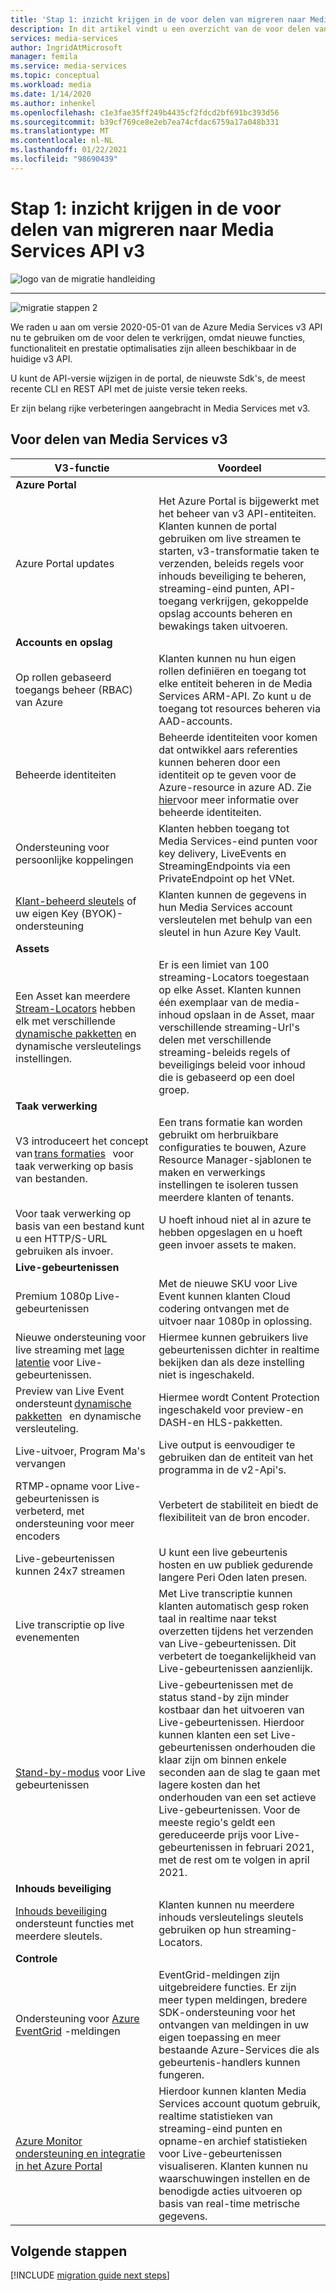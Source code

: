 ```yaml
---
title: 'Stap 1: inzicht krijgen in de voor delen van migreren naar Media Services API v3 | Microsoft Docs'
description: In dit artikel vindt u een overzicht van de voor delen van het migreren van Media Services v2 naar v3.
services: media-services
author: IngridAtMicrosoft
manager: femila
ms.service: media-services
ms.topic: conceptual
ms.workload: media
ms.date: 1/14/2020
ms.author: inhenkel
ms.openlocfilehash: c1e3fae35ff249b4435cf2fdcd2bf691bc393d56
ms.sourcegitcommit: b39cf769ce8e2eb7ea74cfdac6759a17a048b331
ms.translationtype: MT
ms.contentlocale: nl-NL
ms.lasthandoff: 01/22/2021
ms.locfileid: "98690439"
---
```

# <a name="step-1---understand-the-benefits-of-migrating-to-media-services-api-v3"></a>Stap 1: inzicht krijgen in de voor delen van migreren naar Media Services API v3

![logo van de migratie handleiding](./media/migration-guide/azure-media-services-logo-migration-guide.svg)

<hr color="#5ea0ef" size="10">

![migratie stappen 2](./media/migration-guide/steps-1.svg)

We raden u aan om versie 2020-05-01 van de Azure Media Services v3 API nu te gebruiken om de voor delen te verkrijgen, omdat nieuwe functies, functionaliteit en prestatie optimalisaties zijn alleen beschikbaar in de huidige v3 API.

U kunt de API-versie wijzigen in de portal, de nieuwste Sdk's, de meest recente CLI en REST API met de juiste versie teken reeks.

Er zijn belang rijke verbeteringen aangebracht in Media Services met v3.  

## <a name="benefits-of-media-services-v3"></a>Voor delen van Media Services v3

| **V3-functie** | **Voordeel** |
| --- | --- |
| **Azure Portal** | |
| Azure Portal updates | Het Azure Portal is bijgewerkt met het beheer van v3 API-entiteiten. Klanten kunnen de portal gebruiken om live streamen te starten, v3-transformatie taken te verzenden, beleids regels voor inhouds beveiliging te beheren, streaming-eind punten, API-toegang verkrijgen, gekoppelde opslag accounts beheren en bewakings taken uitvoeren. |
| **Accounts en opslag** | |
| Op rollen gebaseerd toegangs beheer (RBAC) van Azure | Klanten kunnen nu hun eigen rollen definiëren en toegang tot elke entiteit beheren in de Media Services ARM-API. Zo kunt u de toegang tot resources beheren via AAD-accounts. |
| Beheerde identiteiten | Beheerde identiteiten voor komen dat ontwikkel aars referenties kunnen beheren door een identiteit op te geven voor de Azure-resource in azure AD. Zie [hier](https://docs.microsoft.com/azure/active-directory/managed-identities-azure-resources/overview)voor meer informatie over beheerde identiteiten. |
| Ondersteuning voor persoonlijke koppelingen | Klanten hebben toegang tot Media Services-eind punten voor key delivery, LiveEvents en StreamingEndpoints via een PrivateEndpoint op het VNet. |
| [Klant-beheerd sleutels](concept-use-customer-managed-keys-byok.md) of uw eigen Key (BYOK)-ondersteuning | Klanten kunnen de gegevens in hun Media Services account versleutelen met behulp van een sleutel in hun Azure Key Vault. |
| **Assets** | |
| Een Asset kan meerdere [Stream-Locators](streaming-locators-concept.md) hebben elk met verschillende [dynamische pakketten](dynamic-packaging-overview.md) en dynamische versleutelings instellingen. | Er is een limiet van 100 streaming-Locators toegestaan op elke Asset. Klanten kunnen één exemplaar van de media-inhoud opslaan in de Asset, maar verschillende streaming-Url's delen met verschillende streaming-beleids regels of beveiligings beleid voor inhoud die is gebaseerd op een doel groep.
| **Taak verwerking** ||
| V3 introduceert het concept van [trans formaties](transforms-jobs-concept.md)   voor taak verwerking op basis van bestanden. | Een trans formatie kan worden gebruikt om herbruikbare configuraties te bouwen, Azure Resource Manager-sjablonen te maken en verwerkings instellingen te isoleren tussen meerdere klanten of tenants. |
| Voor taak verwerking op basis van een bestand kunt u een HTTP/S-URL gebruiken als invoer. | U hoeft inhoud niet al in azure te hebben opgeslagen en u hoeft geen invoer assets te maken. |
| **Live-gebeurtenissen** ||
| Premium 1080p Live-gebeurtenissen | Met de nieuwe SKU voor Live Event kunnen klanten Cloud codering ontvangen met de uitvoer naar 1080p in oplossing. |
| Nieuwe ondersteuning voor live streaming met [lage latentie](live-event-latency.md) voor Live-gebeurtenissen. | Hiermee kunnen gebruikers live gebeurtenissen dichter in realtime bekijken dan als deze instelling niet is ingeschakeld. |
| Preview van Live Event ondersteunt [dynamische pakketten](dynamic-packaging-overview.md)   en dynamische versleuteling. | Hiermee wordt Content Protection ingeschakeld voor preview-en DASH-en HLS-pakketten. |
| Live-uitvoer, Program Ma's vervangen | Live output is eenvoudiger te gebruiken dan de entiteit van het programma in de v2-Api's. |
| RTMP-opname voor Live-gebeurtenissen is verbeterd, met ondersteuning voor meer encoders | Verbetert de stabiliteit en biedt de flexibiliteit van de bron encoder. |
| Live-gebeurtenissen kunnen 24x7 streamen | U kunt een live gebeurtenis hosten en uw publiek gedurende langere Peri Oden laten presen. |
| Live transcriptie op live evenementen | Met Live transcriptie kunnen klanten automatisch gesp roken taal in realtime naar tekst overzetten tijdens het verzenden van Live-gebeurtenissen. Dit verbetert de toegankelijkheid van Live-gebeurtenissen aanzienlijk. |
| [Stand-by-modus](live-events-outputs-concept.md#standby-mode) voor Live gebeurtenissen | Live-gebeurtenissen met de status stand-by zijn minder kostbaar dan het uitvoeren van Live-gebeurtenissen. Hierdoor kunnen klanten een set Live-gebeurtenissen onderhouden die klaar zijn om binnen enkele seconden aan de slag te gaan met lagere kosten dan het onderhouden van een set actieve Live-gebeurtenissen. Voor de meeste regio's geldt een gereduceerde prijs voor Live-gebeurtenissen in februari 2021, met de rest om te volgen in april 2021.
|**Inhouds beveiliging** ||
| [Inhouds beveiliging](content-key-policy-concept.md)   ondersteunt functies met meerdere sleutels. | Klanten kunnen nu meerdere inhouds versleutelings sleutels gebruiken op hun streaming-Locators. |
| **Controle** | |
| Ondersteuning voor [Azure EventGrid](reacting-to-media-services-events.md) -meldingen | EventGrid-meldingen zijn uitgebreidere functies. Er zijn meer typen meldingen, bredere SDK-ondersteuning voor het ontvangen van meldingen in uw eigen toepassing en meer bestaande Azure-Services die als gebeurtenis-handlers kunnen fungeren. |
| [Azure Monitor ondersteuning en integratie in het Azure Portal](monitor-events-portal-how-to.md) | Hierdoor kunnen klanten Media Services account quotum gebruik, realtime statistieken van streaming-eind punten en opname-en archief statistieken voor Live-gebeurtenissen visualiseren. Klanten kunnen nu waarschuwingen instellen en de benodigde acties uitvoeren op basis van real-time metrische gegevens. |

## <a name="next-steps"></a>Volgende stappen

[!INCLUDE [migration guide next steps](./includes/migration-guide-next-steps.md)]
